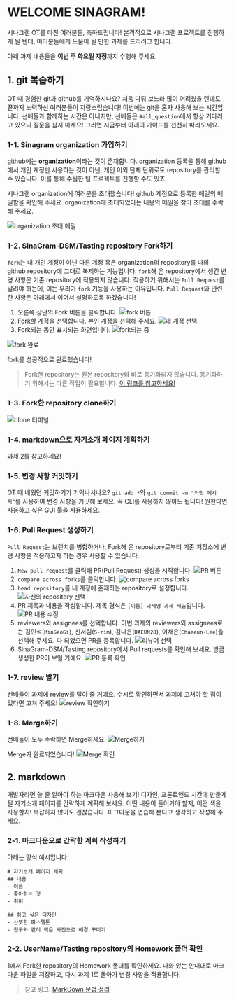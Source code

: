 # WELCOME SINAGRAM!

시나그램 OT를 마친 여러분들, 축하드립니다! 본격적으로 시나그램 프로젝트를 진행하게 될 텐데, 여러분들에게 도움이 될 만한 과제를 드리려고 합니다.

아래 과제 내용들을 **이번 주 화요일 자정**까지 수행해 주세요.

## 1. git 복습하기

OT 때 경험한 git과 github를 기억하시나요? 처음 다뤄 보느라 많이 어려웠을 텐데도 끝까지 노력하신 여러분들이 자랑스럽습니다! 이번에는 git을 혼자 사용해 보는 시간입니다. 선배들과 함께하는 시간은 아니지만, 선배들은 `#all_question`에서 항상 기다리고 있으니 질문을 참지 마세요! 그러면 지금부터 아래의 가이드를 천천히 따라오세요.

### 1-1. Sinagram organization 가입하기

github에는 **organization**이라는 것이 존재합니다. organization 등록을 통해 github에서 개인 계정만 사용하는 것이 아닌, 개인 이외 단체 단위로도 repository를 관리할 수 있습니다. 이를 통해 수월한 팀 프로젝트를 진행할 수도 있죠.

시나그램 organization에 여러분을 초대했습니다! github 계정으로 등록한 메일의 메일함을 확인해 주세요. organization에 초대되었다는 내용의 메일을 찾아 초대를 수락해 주세요.

![organization 초대 메일](./../assets/OT-01.png)

### 1-2. SinaGram-DSM/Tasting repository Fork하기

`fork`는 내 개인 계정이 아닌 다른 계정 혹은 organization의 repository를 나의 github repository에 그대로 복제하는 기능입니다. `fork`해 온 repository에서 생긴 변경 사항은 기존 repository에 적용되지 않습니다. 적용하기 위해서는 `Pull Request`를 날려야 하는데, 이는 우리가 `fork` 기능을 사용하는 이유입니다. `Pull Request`와 관련한 사항은 아래에서 이어서 설명하도록 하겠습니다!

1. 오른쪽 상단의 Fork 버튼을 클릭합니다.
   ![fork 버튼](./../assets/OT-02.png)
2. Fork할 계정을 선택합니다. 본인 계정을 선택해 주세요.
   ![내 계정 선택](./../assets/OT-03.png)
3. Fork되는 동안 표시되는 화면입니다.
   ![fork되는 중](./../assets/OT-04.png)

![fork 완료](./../assets/OT-05.png)

fork를 성공적으로 완료했습니다!

> Fork한 repository는 원본 repository와 바로 동기화되지 않습니다. 동기화하기 위해서는 다른 작업이 필요합니다. [이 링크를 참고하세요!](https://json.postype.com/post/210431)

### 1-3. Fork한 repository clone하기

![clone 터미널](./../assets/OT-06.png)

### 1-4. markdown으로 자기소개 페이지 계획하기

과제 2를 참고하세요!

### 1-5. 변경 사항 커밋하기

OT 때 배웠던 커밋하기가 기억나시나요? `git add *`와 `git commit -m "커밋 메시지"`를 사용하여 변경 사항을 커밋해 보세요. 꼭 CLI를 사용하지 않아도 됩니다! 원한다면 사용하고 싶은 GUI 툴을 사용하세요.

### 1-6. Pull Request 생성하기

`Pull Request`는 브랜치를 병합하거나, Fork해 온 repository로부터 기존 저장소에 변경 사항을 적용하고자 하는 경우 사용할 수 있습니다.

1. `New pull request`를 클릭해 PR(Pull Request) 생성을 시작합니다.
   ![PR 버튼](./../assets/OT-07.png)
2. `compare across forks`를 클릭합니다.
   ![compare across forks](./../assets/OT-08.png)
3. `head repository`를 내 계정에 존재하는 repository로 설정합니다.
   ![자신의 repository 선택](./../assets/OT-09.png)
4. PR 제목과 내용을 작성합니다. 제목 형식은 `[이름] 과제명 과제 제출`입니다.
   ![PR 내용 수정](./../assets/OT-10.png)
5. reviewers와 assignees를 선택합니다. 이번 과제의 reviewers와 assignees로는 김민석(`MinSeoGi`), 신서림(`S-rim`), 김다은(`DAEUN28`), 이채은(`Chaeeun-Lee`)을 선택해 주세요. 다 되었으면 PR을 등록합니다.
   ![리뷰어 선택](./../assets/OT-11.png)
6. SinaGram-DSM/Tasting repository에서 Pull requests를 확인해 보세요. 방금 생성한 PR이 보일 거예요.
   ![PR 등록 확인](./../assets/OT-12.png)

### 1-7. review 받기

선배들이 과제에 review를 달아 줄 거예요. 수시로 확인하면서 과제에 고쳐야 할 점이 있다면 고쳐 주세요!
![review 확인하기](./../assets/OT-13.png)

### 1-8. Merge하기

선배들이 모두 수락하면 Merge하세요.
![Merge하기](./../assets/OT-14.png)

Merge가 완료되었습니다!
![Merge 확인](./../assets/OT-15.png)

## 2. markdown

개발자라면 쓸 줄 알아야 하는 마크다운 사용해 보기! 디자인, 프론트엔드 시간에 만들게 될 자기소개 페이지를 간략하게 계획해 보세요. 어떤 내용이 들어가야 할지, 어떤 색을 사용할지! 복잡하지 않아도 괜찮습니다. 마크다운을 연습해 본다고 생각하고 작성해 주세요.

### 2-1. 마크다운으로 간략한 계획 작성하기

아래는 양식 예시입니다.

```
# 자기소개 페이지 계획
## 내용
- 이름
- 좋아하는 것
- 취미

## 하고 싶은 디자인
- 산뜻한 파스텔톤
- 친구와 같이 찍은 사진으로 배경 꾸미기
```

### 2-2. UserName/Tasting repository의 Homework 폴더 확인

1에서 Fork한 repository의 Homework 폴더를 확인하세요. 나와 있는 안내대로 마크다운 파일을 저장하고, 다시 과제 1로 돌아가 변경 사항을 적용합니다.

> 참고 링크: [MarkDown 문법 정리](https://heropy.blog/2017/09/30/markdown/)

